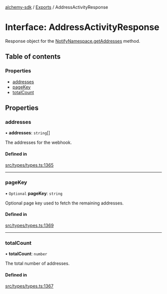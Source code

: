 [alchemy-sdk](../README.md) / [Exports](../modules.md) / AddressActivityResponse

# Interface: AddressActivityResponse

Response object for the [NotifyNamespace.getAddresses](../classes/NotifyNamespace.md#getaddresses) method.

## Table of contents

### Properties

- [addresses](AddressActivityResponse.md#addresses)
- [pageKey](AddressActivityResponse.md#pagekey)
- [totalCount](AddressActivityResponse.md#totalcount)

## Properties

### addresses

• **addresses**: `string`[]

The addresses for the webhook.

#### Defined in

[src/types/types.ts:1365](https://github.com/alchemyplatform/alchemy-sdk-js/blob/c3fdebb/src/types/types.ts#L1365)

___

### pageKey

• `Optional` **pageKey**: `string`

Optional page key used to fetch the remaining addresses.

#### Defined in

[src/types/types.ts:1369](https://github.com/alchemyplatform/alchemy-sdk-js/blob/c3fdebb/src/types/types.ts#L1369)

___

### totalCount

• **totalCount**: `number`

The total number of addresses.

#### Defined in

[src/types/types.ts:1367](https://github.com/alchemyplatform/alchemy-sdk-js/blob/c3fdebb/src/types/types.ts#L1367)
